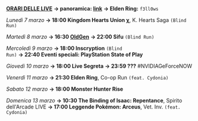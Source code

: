 <b><u>ORARI DELLE LIVE</u></b>
<b>→ panoramica: <a href="https://trello.com/b/iKwdSGf3/sabaku">link</a></b>
<b>→ Elden Ring:</b> <code>f3ll0ws</code>

<i>Lunedì 7 marzo</i>
<b>→ 18:00 Kingdom Hearts Union χ</b>, K. Hearts Saga <code>(Blind Run)</code>

<i>Martedì 8 marzo </i>
<b>→ 16:30 <a href="https://www.twitch.tv/oldgenproject">OldGen</a></b>
<b>→ 22:00 Sifu</b> <code>(Blind Run)</code>

<i>Mercoledì 9 marzo</i>
<b>→ 18:00 Inscryption</b> <code>(Blind Run)</code>
<b>→ 22:40 Eventi speciali: PlayStation State of Play</b> 

<i>Giovedì 10 marzo</i>
<b>→ 18:00 Live Segreta</b>
<b>→ 23:59 ???</b> #NVIDIAGeForceNOW

<i>Venerdì 11 marzo</i>
<b>→ 21:30 Elden Ring</b>, Co-op Run <code>(feat. Cydonia)</code>

<i>Sabato 12 marzo</i>
<b>→ 18:00 Monster Hunter Rise</b>

<i>Domenica 13 marzo</i>
<b>→ 10:30 The Binding of Isaac: Repentance</b>, Spirito dell'Arcade LIVE
<b>→ 17:00 Leggende Pokémon: Arceus</b>, Vet. Inv. <code>(feat. Cydonia)</code>
